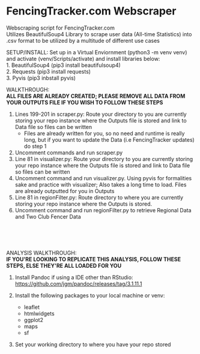 # FencingTracker.com Webscraper
Webscraping script for FencingTracker.com <br>
Utilizes BeautifulSoup4 Library to scrape user data (All-time Statistics) into .csv format to be utilized by a multitude of different use cases <br>

SETUP/INSTALL:
Set up in a Virtual Enviornment (python3 -m venv venv) and activate (venv/Scripts/activate) and install libraries below: <br>
    1. BeautifulSoup4 (pip3 install beautifulsoup4) <br>
    2. Requests (pip3 install requests) <br>
    3. Pyvis (pip3 inbstall pyvis) <br>

WALKTHROUGH: <br>
    **ALL FILES ARE ALREADY CREATED; PLEASE REMOVE ALL DATA FROM YOUR OUTPUTS FILE IF YOU WISH TO FOLLOW THESE STEPS**<br>

  1. Lines 199-201 in scraper.py: Route your directory to you are currently storing your repo instance where the Outputs file is stored and link to Data file so files can be written <br>
      - Files are already written for you, so no need and runtime is really long, but if you want to update the Data (i.e FencingTracker updates) do step 1 <br>
  2. Uncomment commands and run scraper.py <br>
  3. Line 81 in visualizer.py: Route your directory to you are currently storing your repo instance where the Outputs file is stored and link to Data file so files can be written <br>
  4. Uncomment command and run visualizer.py. Using pyvis for formalities sake and practice with visualizer; Also takes a long time to load. Files are already outputted for you in Outputs <br>
  5. Line 81 in regionFilter.py: Route directory to where you are currently storing your repo instance where the Outputs is stored. <br>
  6. Uncomment command and run regionFilter.py to retrieve Regional Data and Two Club Fencer Data <br>
  
  <br>
  <br>
  <br>

ANALYSIS WALKTHROUGH: <br>
**IF YOU'RE LOOKING TO REPLICATE THIS ANALYSIS, FOLLOW THESE STEPS, ELSE THEY'RE ALL LOADED FOR YOU**

1. Install Pandoc if using a IDE other than RStudio: https://github.com/jgm/pandoc/releases/tag/3.1.11.1 <br>

2. Install the following packages to your local machine or venv: <br>
    - leaflet <br>
    - htmlwidgets <br>
    - ggplot2 <br>
    - maps <br>
    - sf <br>

2. Set your working directory to where you have your repo stored <br>         


